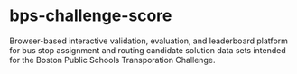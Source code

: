 # bps-challenge-score
Browser-based interactive validation, evaluation, and leaderboard platform for bus stop assignment and routing candidate solution data sets intended for the Boston Public Schools Transporation Challenge.
